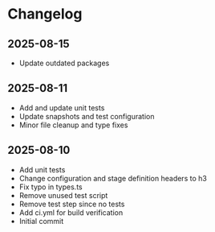 # Changelog

## 2025-08-15

- Update outdated packages

## 2025-08-11

- Add and update unit tests
- Update snapshots and test configuration
- Minor file cleanup and type fixes

## 2025-08-10

- Add unit tests
- Change configuration and stage definition headers to h3
- Fix typo in types.ts
- Remove unused test script
- Remove test step since no tests
- Add ci.yml for build verification
- Initial commit
